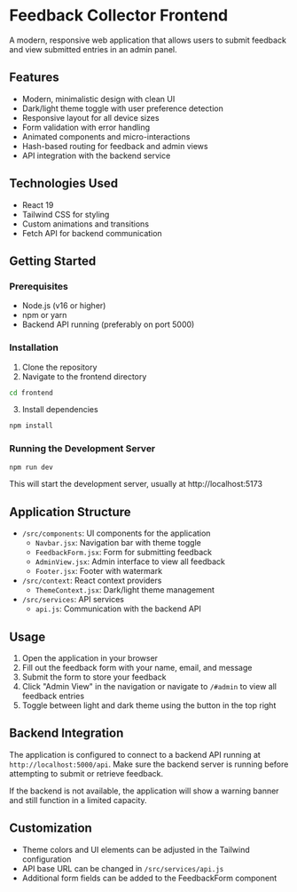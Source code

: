 # Feedback Collector Frontend

A modern, responsive web application that allows users to submit feedback and view submitted entries in an admin panel.

## Features

- Modern, minimalistic design with clean UI
- Dark/light theme toggle with user preference detection
- Responsive layout for all device sizes
- Form validation with error handling
- Animated components and micro-interactions
- Hash-based routing for feedback and admin views
- API integration with the backend service

## Technologies Used

- React 19
- Tailwind CSS for styling
- Custom animations and transitions
- Fetch API for backend communication

## Getting Started

### Prerequisites

- Node.js (v16 or higher)
- npm or yarn
- Backend API running (preferably on port 5000)

### Installation

1. Clone the repository
2. Navigate to the frontend directory
```bash
cd frontend
```
3. Install dependencies
```bash
npm install
```

### Running the Development Server

```bash
npm run dev
```

This will start the development server, usually at http://localhost:5173

## Application Structure

- `/src/components`: UI components for the application
  - `Navbar.jsx`: Navigation bar with theme toggle
  - `FeedbackForm.jsx`: Form for submitting feedback
  - `AdminView.jsx`: Admin interface to view all feedback
  - `Footer.jsx`: Footer with watermark
- `/src/context`: React context providers
  - `ThemeContext.jsx`: Dark/light theme management
- `/src/services`: API services
  - `api.js`: Communication with the backend API

## Usage

1. Open the application in your browser
2. Fill out the feedback form with your name, email, and message
3. Submit the form to store your feedback
4. Click "Admin View" in the navigation or navigate to `/#admin` to view all feedback entries
5. Toggle between light and dark theme using the button in the top right

## Backend Integration

The application is configured to connect to a backend API running at `http://localhost:5000/api`. Make sure the backend server is running before attempting to submit or retrieve feedback.

If the backend is not available, the application will show a warning banner and still function in a limited capacity.

## Customization

- Theme colors and UI elements can be adjusted in the Tailwind configuration
- API base URL can be changed in `/src/services/api.js`
- Additional form fields can be added to the FeedbackForm component
